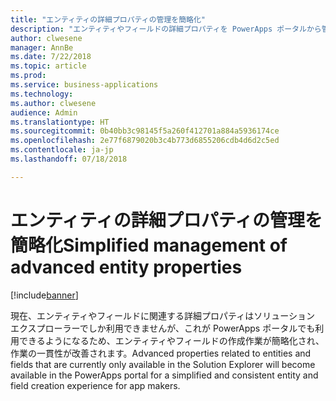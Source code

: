 ```yaml
---
title: "エンティティの詳細プロパティの管理を簡略化"
description: "エンティティやフィールドの詳細プロパティを PowerApps ポータルから管理できるようになり、ソリューション エクスプローラーを使用する必要がなりくなります"
author: clwesene
manager: AnnBe
ms.date: 7/22/2018
ms.topic: article
ms.prod: 
ms.service: business-applications
ms.technology: 
ms.author: clwesene
audience: Admin
ms.translationtype: HT
ms.sourcegitcommit: 0b40bb3c98145f5a260f412701a884a5936174ce
ms.openlocfilehash: 2e77f6879020b3c4b773d6855206cdb4d6d2c5ed
ms.contentlocale: ja-jp
ms.lasthandoff: 07/18/2018

---
```

# <a name="simplified-management-of-advanced-entity-properties"></a><span data-ttu-id="e8ff7-103">エンティティの詳細プロパティの管理を簡略化</span><span class="sxs-lookup"><span data-stu-id="e8ff7-103">Simplified management of advanced entity properties</span></span>


[!include[banner](../../includes/banner.md)]

<span data-ttu-id="e8ff7-104">現在、エンティティやフィールドに関連する詳細プロパティはソリューション エクスプローラーでしか利用できませんが、これが PowerApps ポータルでも利用できるようになるため、エンティティやフィールドの作成作業が簡略化され、作業の一貫性が改善されます。</span><span class="sxs-lookup"><span data-stu-id="e8ff7-104">Advanced properties related to entities and fields that are currently only available in the Solution Explorer will become available in the PowerApps portal for a simplified and consistent entity and field creation experience for app makers.</span></span>

